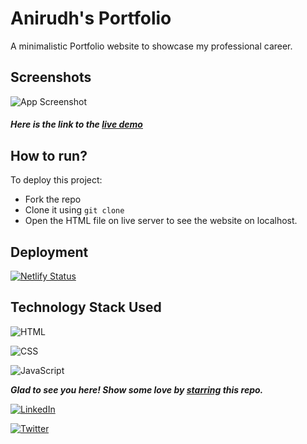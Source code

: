 
# Anirudh's Portfolio

A minimalistic Portfolio website to showcase my professional career.

## Screenshots

![App Screenshot](https://i.postimg.cc/c4szDvMS/portfolio.webp)

##### **Here is the link to the [live demo](https://anirudhpanda.me/)**
## How to run?

To deploy this project:
- Fork the repo
- Clone it using `git clone`
- Open the HTML file on live server to see the website on localhost.

## Deployment

[![Netlify Status](https://api.netlify.com/api/v1/badges/2b544ece-d26c-4bcc-8af9-963295c67bbd/deploy-status)](https://app.netlify.com/sites/anirudhpanda/deploys)
  
## Technology Stack Used

![HTML](https://img.shields.io/badge/frontend-html-orange.svg?logo=html5&style=flat-square) 

![CSS](https://img.shields.io/badge/frontend-css-yellowgreen.svg?logo=css3&style=flat-square)

![JavaScript](https://img.shields.io/badge/frontend-javascript-blue.svg?logo=javascript&style=flat-square) 



***Glad to see you here! Show some love by [starring](https://github.com/AnirudhPanda/Anirudh-Panda-Portfolio) this repo.***

[![LinkedIn](https://img.shields.io/static/v1.svg?label=connect&message=@anirudhpanda&color=grey&logo=linkedin&style=flat&logoColor=white&colorA=blue)](https://www.linkedin.com/in/anirudhpanda/)

[![Twitter](https://img.shields.io/static/v1.svg?label=connect&message=@anirudhpandaaa&color=grey&logo=twitter&style=flat&logoColor=white&colorA=blue)](https://twitter.com/anirudhpandaaa)